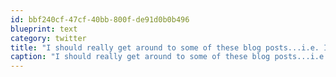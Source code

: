 ```yaml
---
id: bbf240cf-47cf-40bb-800f-de91d0b0b496
blueprint: text
category: twitter
title: "I should really get around to some of these blog posts...i.e. I really need to get around to fixing all of the world's problems!"
caption: "I should really get around to some of these blog posts...i.e. I really need to get around to fixing all of the world's problems!"
---
```

